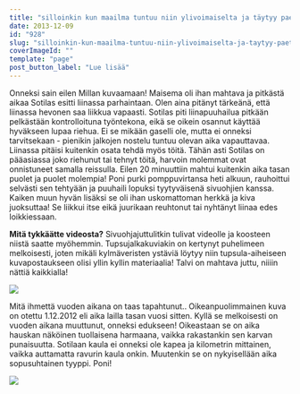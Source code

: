 ```yaml
---
title: "silloinkin kun maailma tuntuu niin ylivoimaiselta ja täytyy paeta paikalta."
date: 2013-12-09
id: "928"
slug: "silloinkin-kun-maailma-tuntuu-niin-ylivoimaiselta-ja-taytyy-paeta-paikalta"
coverImageId: ""
template: "page"
post_button_label: "Lue lisää"
---
```


Onneksi sain eilen Millan kuvaamaan! Maisema oli ihan mahtava ja pitkästä aikaa Sotilas esitti liinassa parhaintaan. Olen aina pitänyt tärkeänä, että liinassa hevonen saa liikkua vapaasti. Sotilas piti liinapuuhailua pitkään pelkästään kontrolloituna työntekona, eikä se oikein osannut käyttää hyväkseen lupaa riehua. Ei se mikään gaselli ole, mutta ei onneksi tarvitsekaan - pienikin jalkojen nostelu tuntuu olevan aika vapauttavaa. Liinassa pitäisi kuitenkin osata tehdä myös töitä. Tähän asti Sotilas on pääasiassa joko riehunut tai tehnyt töitä, harvoin molemmat ovat onnistuneet samalla reissulla. Eilen 20 minuuttiin mahtui kuitenkin aika tasan puolet ja puolet molempia! Poni purki pomppuvirtansa heti alkuun, rauhoittui selvästi sen tehtyään ja puuhaili lopuksi tyytyväisenä sivuohjien kanssa. Kaiken muun hyvän lisäksi se oli ihan uskomattoman herkkä ja kiva juoksuttaa! Se liikkui itse eikä juurikaan reuhtonut tai nyhtänyt liinaa edes loikkiessaan.

**Mitä tykkäätte videosta?** Sivuohjajuttulitkin tulivat videolle ja koosteen niistä saatte myöhemmin. Tupsujalkakuviakin on kertynyt puhelimeen melkoisesti, joten mikäli kylmäveristen ystäviä löytyy niin tupsula-aiheiseen kuvapostaukseen olisi yllin kyllin materiaalia! Talvi on mahtava juttu, niiiin nättiä kaikkialla!

[![](/images/muutos2.png)](http://3.bp.blogspot.com/-dGhlfUSBODs/UqYdySMTGrI/AAAAAAAAHkw/PLFao0ebxLI/s1600/muutos2.png)

Mitä ihmettä vuoden aikana on taas tapahtunut.. Oikeanpuolimmainen kuva on otettu 1.12.2012 eli aika lailla tasan vuosi sitten. Kyllä se melkoisesti on vuoden aikana muuttunut, onneksi edukseen! Oikeastaan se on aika hauskan näköinen tuollaisena harmaana, vaikka rakastankin sen karvan punaisuutta. Sotilaan kaula ei onneksi ole kapea ja kilometrin mittainen, vaikka auttamatta ravurin kaula onkin. Muutenkin se on nykyisellään aika sopusuhtainen tyyppi. Poni!

[![](/images/ak_uusi.png)](http://2.bp.blogspot.com/-BbGsVOuHUds/UqYdzOtb9JI/AAAAAAAAHk0/d5IKAfU5zuE/s1600/ak_uusi.png)
